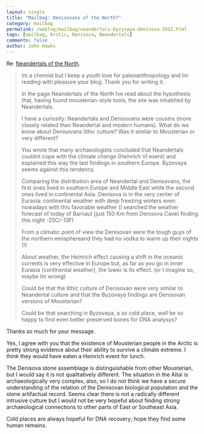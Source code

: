 ```yaml
---
layout: single 
title: "Mailbag: Denisovans of the North?" 
category: mailbag
permalink: /weblog/mailbag/neandertals-byzyvaya-denisova-2012.html
tags: [mailbag, Arctic, Denisova, Neandertals] 
comments: false 
author: John Hawks 
---
```


Re: <a href="http://johnhawks.net/weblog/reviews/neandertals/late/neandertals-arctic-byzovaya-slimak-2011.html">Neandertals of the North</a>. 

<blockquote>Im a chemist but I keep a youth love for paleoanthropology and Im reading with pleasure your blog. Thank you for writing it.

In the page Neandertals of the North Ive read about the hypothesis that, having found mousterian-style tools, the site was inhabited by Neandertals.

I have a curiosity: Neandertals and Denisovans were cousins (more closely related than Neandertal and modern humans). What do we know about Denisovans lithic culture? Was it similar to Mousterian or very different?

You wrote that many archaeologists concluded that Neandertals  couldnt cope with the climate change (Heinrich VI event) and explained this way the last findings in southern Europe. Byzovaya seems against this tendency.

Comparing the distribution area of Neandertal and Denisovans, the first ones lived in southern Europe and Middle East while the second ones lived in continental Asia. Denisova is in the very center of Eurasia: continental weather with deep freezing winters even nowadays with this favorable weather (I searched the weather forecast of today of Barnaul (just 150 Km from Denisova Cave) finding  this night -25C/-13F)

From a climatic point of view the Denisovan were the tough guys of the northern emisphereand they had no vodka to warm up their nights (!)

About weather, the Heinrich effect causing a shift in the oceanic currents is very effective in Europe but, as far as you go in inner Eurasia (continental weather), the lower is its effect. (or I imagine so, maybe Im wrong)

Could be that the lithic culture of Denisovan were very similar to Neandertal culture and that the Byzovaya findings are Denisovan versions of Mousterian?

Could be that searching in Byzovaya, a so cold place, well be so happy to find even better preserved bones for DNA analysys?
</blockquote>

Thanks so much for your message. 

Yes, I agree with you that the existence of Mousterian people in the Arctic is pretty strong evidence about their ability to survive a climate extreme. I think they would have eaten a Heinrich event for lunch. 

The Denisova stone assemblage is distinguishable from other Mousterian, but I would say it is not qualitatively different. The situation in the Altai is archaeologically very complex, also, so I do not think we have a secure understanding of the relation of the Denisovan biological population and the stone artifactual record. Seems clear there is not a radically different intrusive culture but I would not be very hopeful about finding strong archaeological connections to other parts of East or Southeast Asia. 

Cold places are always hopeful for DNA recovery; hope they find some human remains. 

